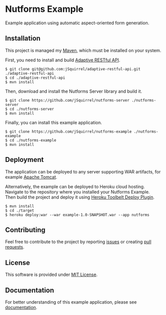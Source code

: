 # Nutforms Example

Example application using automatic aspect-oriented form generation.

## Installation

This project is managed my [Maven](http://maven.apache.org), which must
be installed on your system.

First, you need to install and build [Adaptive RESTful API](https://travis-ci.org/jSquirrel/adaptive-restful-api).

```
$ git clone git@github.com:jSquirrel/adaptive-restful-api.git ./adaptive-restful-api
$ cd ./adaptive-restful-api
$ mvn install
```

Then, download and install the Nutforms Server library and build it.

```
$ git clone https://github.com/jSquirrel/nutforms-server ./nutforms-server
$ cd ./nutforms-server
$ mvn install
```

Finally, you can install this example application.

```
$ git clone https://github.com/jSquirrel/nutforms-example ./nutforms-example
$ cd ./nutforms-example
$ mvn install
```

## Deployment

The application can be deployed to any server supporting WAR artifacts,
for example [Apache Tomcat](http://tomcat.apache.org).

Alternatively, the example can be deployed to Heroku cloud hosting.
Navigate to the repository where you installed your Nutforms Example.
Then build the project and deploy it using
[Heroku Toolbelt Deploy Plugin](https://devcenter.heroku.com/articles/war-deployment#deployment-with-the-heroku-toolbelt).

```
$ mvn install
$ cd ./target
$ heroku deploy:war --war example-1.0-SNAPSHOT.war --app nutforms
```

## Contributing

Feel free to contribute to the project by reporting [issues](https://github.com/jSquirrel/nutforms-example/issues)
or creating [pull requests](https://github.com/jSquirrel/nutforms-example/pulls).

## License

This software is provided under [MIT License](https://opensource.org/licenses/MIT).

## Documentation

For better understanding of this example application,
please see [documentation](https://github.com/jSquirrel/nutforms-example/tree/master/docs/en/index.md).
